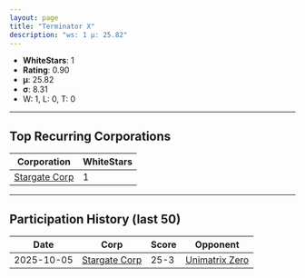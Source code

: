 ```yaml
---
layout: page
title: "Terminator X"
description: "ws: 1 μ: 25.82"
---
```

- **WhiteStars**: 1
- **Rating**: 0.90
- **μ**: 25.82  
- **σ**: 8.31
- W: 1, L: 0, T: 0

---

## Top Recurring Corporations

| Corporation | WhiteStars |
| --- | --- |
| [Stargate Corp](https://ws.tsl.rocks/corp/b698cd0d86be60954a4b995f79fffe102a71c350e47fbdc2a5827f0ed0ca455d/) | 1 |

---

## Participation History (last 50)

| Date | Corp | Score | Opponent |
| --- | --- | --- | --- |
| 2025-10-05 | [Stargate Corp](https://ws.tsl.rocks/corp/b698cd0d86be60954a4b995f79fffe102a71c350e47fbdc2a5827f0ed0ca455d/) | 25-3 | [Unimatrix Zero](https://ws.tsl.rocks/corp/ca14a2c6786b3bb6c276ba8c45a3420c7572cfb94fb940f773898ba2b8d9bded/) |